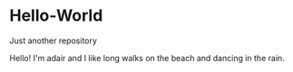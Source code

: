 # Hello-World
Just another repository

Hello! I'm adair and I like long walks on the beach and dancing in the rain.
